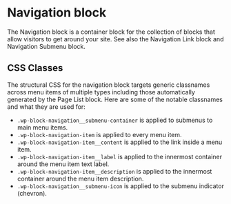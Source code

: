 # Navigation block

The Navigation block is a container block for the collection of blocks that allow visitors to get around your site. See also the Navigation Link block and Navigation Submenu block.

## CSS Classes

The structural CSS for the navigation block targets generic classnames across menu items of multiple types including those automatically generated by the Page List block. Here are some of the notable classnames and what they are used for:

-   `.wp-block-navigation__submenu-container` is applied to submenus to main menu items.
-   `.wp-block-navigation-item` is applied to every menu item.
-   `.wp-block-navigation-item__content` is applied to the link inside a menu item.
-   `.wp-block-navigation-item__label` is applied to the innermost container around the menu item text label.
-   `.wp-block-navigation-item__description` is applied to the innermost container around the menu item description.
-   `.wp-block-navigation__submenu-icon` is applied to the submenu indicator (chevron).
